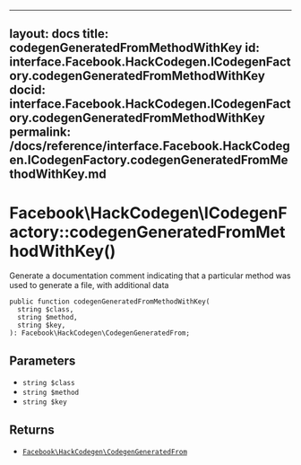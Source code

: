 
***

layout: docs
title: codegenGeneratedFromMethodWithKey
id: interface.Facebook.HackCodegen.ICodegenFactory.codegenGeneratedFromMethodWithKey
docid: interface.Facebook.HackCodegen.ICodegenFactory.codegenGeneratedFromMethodWithKey
permalink: /docs/reference/interface.Facebook.HackCodegen.ICodegenFactory.codegenGeneratedFromMethodWithKey.md
---







# Facebook\\HackCodegen\\ICodegenFactory::codegenGeneratedFromMethodWithKey()




Generate a documentation comment indicating that a particular method was
used to generate a file, with additional data







``` Hack
public function codegenGeneratedFromMethodWithKey(
  string $class,
  string $method,
  string $key,
): Facebook\HackCodegen\CodegenGeneratedFrom;
```




## Parameters




- ` string $class `
- ` string $method `
- ` string $key `




## Returns




+ [` Facebook\HackCodegen\CodegenGeneratedFrom `](<class.Facebook.HackCodegen.CodegenGeneratedFrom.md>)